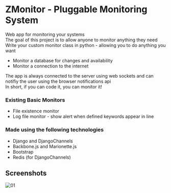 # ZMonitor - Pluggable Monitoring System 
Web app for monitoring your systems<br />
The goal of this project is to allow anyone to monitor anything they need<br />
Write your custom monitor class in python - allowing you to do anything you want<br />
- Monitor a database for changes and availability
- Monitor a connection to the internet<br />

The app is always connected to the server using web sockets and can notifiy the user using the browser notifications api<br />
In short, if you can code it, you can monitor it!<br />

### Existing Basic Monitors
- File existence monitor
- Log file monitor - show alert when defined keywords appear in line

### Made using the following technologies
- Django and DjangoChannels
- Backbone.js and Marionette.js
- Bootstrap
- Redis (for DjangoChannels)


## Screenshots

![01](https://cloud.githubusercontent.com/assets/1478966/20607739/6cb5cb62-b283-11e6-823c-4e12460b222a.png)
